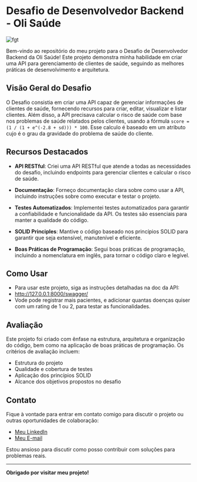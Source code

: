 # Desafio de Desenvolvedor Backend - Oli Saúde

![fgt](https://github.com/KisarDev/API-challenge-OLI-saude/assets/122934993/0aa49526-c1f6-49ce-a8b0-6d2725ac0a11)


Bem-vindo ao repositório do meu projeto para o Desafio de Desenvolvedor Backend da Oli Saúde! Este projeto demonstra minha habilidade em criar uma API para gerenciamento de clientes de saúde, seguindo as melhores práticas de desenvolvimento e arquitetura.

## Visão Geral do Desafio

O Desafio consistia em criar uma API capaz de gerenciar informações de clientes de saúde, fornecendo recursos para criar, editar, visualizar e listar clientes. Além disso, a API precisava calcular o risco de saúde com base nos problemas de saúde relatados pelos clientes, usando a fórmula `score = (1 / (1 + e^(-2.8 + sd))) * 100`.
Esse calculo é baseado em um atributo cujo é o grau da gravidade do problema de saúde do cliente.

## Recursos Destacados

- **API RESTful**: Criei uma API RESTful que atende a todas as necessidades do desafio, incluindo endpoints para gerenciar clientes e calcular o risco de saúde.

- **Documentação**: Forneço documentação clara sobre como usar a API, incluindo instruções sobre como executar e testar o projeto.

- **Testes Automatizados**: Implementei testes automatizados para garantir a confiabilidade e funcionalidade da API. Os testes são essenciais para manter a qualidade do código.

- **SOLID Principles**: Mantive o código baseado nos princípios SOLID para garantir que seja extensível, manutenível e eficiente.

- **Boas Práticas de Programação**: Segui boas práticas de programação, incluindo a nomenclatura em inglês, para tornar o código claro e legível.

## Como Usar

- Para usar este projeto, siga as instruções detalhadas na doc da API:
- http://127.0.0.1:8000/swagger/
- Vode pode registrar mais pacientes, e adicionar quantas doenças quiser com um rating de 1 ou 2, para testar as funcionalidades.
## Avaliação

Este projeto foi criado com ênfase na estrutura, arquitetura e organização do código, bem como na aplicação de boas práticas de programação. Os critérios de avaliação incluem:

- Estrutura do projeto
- Qualidade e cobertura de testes
- Aplicação dos princípios SOLID
- Alcance dos objetivos propostos no desafio

## Contato

Fique à vontade para entrar em contato comigo para discutir o projeto ou outras oportunidades de colaboração:

- [Meu LinkedIn](https://www.linkedin.com/in/cesar-augusto-000325261/)
- [Meu E-mail](cesarmartins.pro@gmail.com)

Estou ansioso para discutir como posso contribuir com soluções para problemas reais.

---

**Obrigado por visitar meu projeto!**
